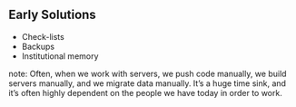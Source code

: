 ##  Early Solutions

<ul>
    <li class="fragment">Check-lists</li>
    <li class="fragment">Backups</li>
    <li class="fragment">Institutional memory</li>
</ul>

note:
    Often, when we work with servers, we push code manually, we build servers manually, and we migrate data manually. It’s a huge time sink, and it’s often highly dependent on the people we have today in order to work.
